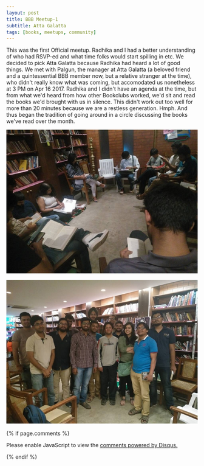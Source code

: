 ```yaml
---
layout: post
title: BBB Meetup-1
subtitle: Atta Galatta
tags: [books, meetups, community]
---
```


This was the first Official meetup. Radhika and I had a better understanding of who had RSVP-ed and what time folks would start spilling in etc. We decided to pick Atta Galatta because Radhika had heard a lot of good things. We met with Palgun, the manager at Atta Galatta (a beloved friend and a quintessential BBB member now, but a relative stranger at the time), who didn't really know what was coming, but accomodated us nonetheless at 3 PM on Apr 16 2017. 
Radhika and I didn't have an agenda at the time, but from what we'd heard from how other Bookclubs worked, we'd sit and read the books we'd brought with us in silence. This didn't work out too well for more than 20 minutes because we are a restless generation. Hmph.
And thus began the tradition of going around in a circle discussing the books we've read over the month.


![Group](../img/BBB/BBB_1_04_16_2017.jpg)

![Group1](../img/BBB/BBB_1_04_16_2017_1.jpg)


{% if page.comments %}
<div id="disqus_thread"></div>
<script>

/**
*  RECOMMENDED CONFIGURATION VARIABLES: EDIT AND UNCOMMENT THE SECTION BELOW TO INSERT DYNAMIC VALUES FROM YOUR PLATFORM OR CMS.
*  LEARN WHY DEFINING THESE VARIABLES IS IMPORTANT: https://disqus.com/admin/universalcode/#configuration-variables*/
/*
var disqus_config = function () {
this.page.url = brokebibliophilesbangalore.github.io/2017-04-16-BBB-Meetup-1;
  // Replace PAGE_URL with your page's canonical URL variable
this.page.identifier = 2017-04-16-BBB-Meetup-1; 
// Replace PAGE_IDENTIFIER with your page's unique identifier variable
};
*/
(function() { // DON'T EDIT BELOW THIS LINE
var d = document, s = d.createElement('script');
s.src = 'https://brokebibliophilesbangalore.disqus.com/embed.js';
s.setAttribute('data-timestamp', +new Date());
(d.head || d.body).appendChild(s);
})();
</script>
<noscript>Please enable JavaScript to view the <a href="https://disqus.com/?ref_noscript">comments powered by Disqus.</a></noscript>
                            
{% endif %}
